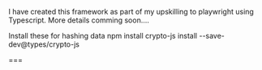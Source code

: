 I have created this framework as part of my upskilling to playwright using Typescript. 
More details comming soon....

Install these for hashing data
npm install crypto-js 
install --save-dev@types/crypto-js 

===
